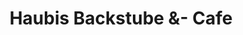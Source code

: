 ---
title: "Haubis Backstube &- Cafe"
url: /linz/haubis-backstube-und-cafe-hatschekstrasse/
shop: Bäckerei
---